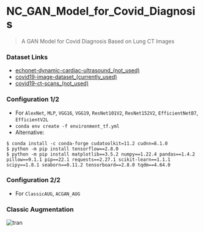 # NC_GAN_Model_for_Covid_Diagnosis

> A GAN Model for Covid Diagnosis Based on Lung CT Images

### Dataset Links

- [echonet-dynamic-cardiac-ultrasound_(not_used)](https://aimi.stanford.edu/echonet-dynamic-cardiac-ultrasound)
- [covid19-image-dataset_(currently_used)](https://www.kaggle.com/datasets/pranavraikokte/covid19-image-dataset)
- [covid19-ct-scans_(not_used)](https://www.kaggle.com/datasets/andrewmvd/covid19-ct-scans)

### Configuration 1/2

- For `AlexNet`, `MLP`, `VGG16`, `VGG19`, `ResNet101V2`, `ResNet152V2`, `EfficientNetB7`, `EfficientV2L`
- `conda env create -f environment_tf.yml`
- Alternative:
```
$ conda install -c conda-forge cudatoolkit=11.2 cudnn=8.1.0
$ python -m pip install tensorflow==2.8.0
$ python -m pip install matplotlib==3.5.2 numpy==1.22.4 pandas==1.4.2 pillow==9.1.1 pip==22.1 requests==2.27.1 scikit-learn==1.1.1 scipy==1.8.1 seaborn==0.11.2 tensorboard==2.8.0 tqdm==4.64.0
```

### Configuration 2/2

- For `ClassicAUG`, `ACGAN_AUG`

### Classic Augmentation

![tran](https://user-images.githubusercontent.com/67775090/170679359-47b4893b-e1df-4de4-aeaa-190fed69629f.png)
